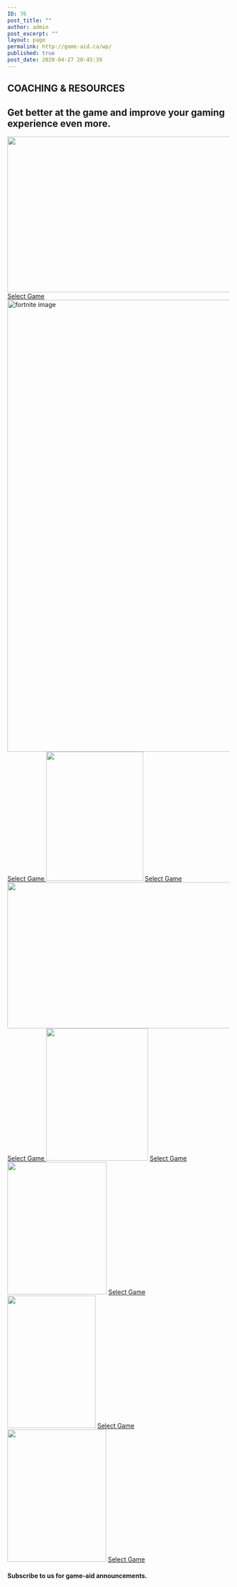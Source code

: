 ```yaml
---
ID: 76
post_title: ""
author: admin
post_excerpt: ""
layout: page
permalink: http://game-aid.ca/wp/
published: true
post_date: 2020-04-27 20:45:39
---
```

<h2>COACHING & RESOURCES</h2>		
			<h2>Get better at the game and improve your gaming experience even more.</h2>		
										<img width="616" height="353" src="http://game-aid.ca/wp/wp-content/uploads/2020/04/capsule_616x353-e1588104932629.jpg" alt="" srcset="http://game-aid.ca/wp/wp-content/uploads/2020/04/capsule_616x353-e1588104932629.jpg 616w, http://game-aid.ca/wp/wp-content/uploads/2020/04/capsule_616x353-e1588104932629-300x172.jpg 300w, http://game-aid.ca/wp/wp-content/uploads/2020/04/capsule_616x353-e1588104932629-600x344.jpg 600w" sizes="(max-width: 616px) 100vw, 616px" />											
			<a href="#" role="button">
						Select Game
					</a>
										<img width="700" height="1024" src="http://game-aid.ca/wp/wp-content/uploads/2020/04/kgc90m24qiw01-700x1024.jpg" alt="fortnite image" srcset="http://game-aid.ca/wp/wp-content/uploads/2020/04/kgc90m24qiw01-700x1024.jpg 700w, http://game-aid.ca/wp/wp-content/uploads/2020/04/kgc90m24qiw01-205x300.jpg 205w, http://game-aid.ca/wp/wp-content/uploads/2020/04/kgc90m24qiw01-768x1124.jpg 768w, http://game-aid.ca/wp/wp-content/uploads/2020/04/kgc90m24qiw01-1050x1536.jpg 1050w, http://game-aid.ca/wp/wp-content/uploads/2020/04/kgc90m24qiw01-1399x2048.jpg 1399w, http://game-aid.ca/wp/wp-content/uploads/2020/04/kgc90m24qiw01-600x878.jpg 600w, http://game-aid.ca/wp/wp-content/uploads/2020/04/kgc90m24qiw01-scaled.jpg 1749w" sizes="(max-width: 700px) 100vw, 700px" />											
			<a href="#" role="button">
						Select Game
					</a>
										<img width="220" height="293" src="http://game-aid.ca/wp/wp-content/uploads/2020/04/220px-Valorant_fps_logo.jpg" alt="" />											
			<a href="#" role="button">
						Select Game
					</a>
										<img width="770" height="331" src="http://game-aid.ca/wp/wp-content/uploads/2020/04/P4ZCRKVMD22Z1572636780900-1024x440.jpg" alt="" srcset="http://game-aid.ca/wp/wp-content/uploads/2020/04/P4ZCRKVMD22Z1572636780900-1024x440.jpg 1024w, http://game-aid.ca/wp/wp-content/uploads/2020/04/P4ZCRKVMD22Z1572636780900-300x129.jpg 300w, http://game-aid.ca/wp/wp-content/uploads/2020/04/P4ZCRKVMD22Z1572636780900-768x330.jpg 768w, http://game-aid.ca/wp/wp-content/uploads/2020/04/P4ZCRKVMD22Z1572636780900-600x258.jpg 600w, http://game-aid.ca/wp/wp-content/uploads/2020/04/P4ZCRKVMD22Z1572636780900.jpg 1520w" sizes="(max-width: 770px) 100vw, 770px" />											
			<a href="#" role="button">
						Select Game
					</a>
										<img width="231" height="300" src="http://game-aid.ca/wp/wp-content/uploads/2020/04/lol-231x300.jpg" alt="" srcset="http://game-aid.ca/wp/wp-content/uploads/2020/04/lol-231x300.jpg 231w, http://game-aid.ca/wp/wp-content/uploads/2020/04/lol.jpg 304w" sizes="(max-width: 231px) 100vw, 231px" />											
			<a href="#" role="button">
						Select Game
					</a>
										<img width="225" height="300" src="http://game-aid.ca/wp/wp-content/uploads/2020/04/Dota-2-e1588104675106.jpg" alt="" />											
			<a href="#" role="button">
						Select Game
					</a>
										<img width="200" height="300" src="http://game-aid.ca/wp/wp-content/uploads/2020/04/supersmash.jpg" alt="" />											
			<a href="#" role="button">
						Select Game
					</a>
										<img width="224" height="300" src="http://game-aid.ca/wp/wp-content/uploads/2020/04/5912b3aa5bafe3628c14fcdd-224x300.png" alt="" srcset="http://game-aid.ca/wp/wp-content/uploads/2020/04/5912b3aa5bafe3628c14fcdd-224x300.png 224w, http://game-aid.ca/wp/wp-content/uploads/2020/04/5912b3aa5bafe3628c14fcdd.png 323w" sizes="(max-width: 224px) 100vw, 224px" />											
			<a href="#" role="button">
						Select Game
					</a>
			<h4>Subscribe to us for game-aid announcements.</h4>